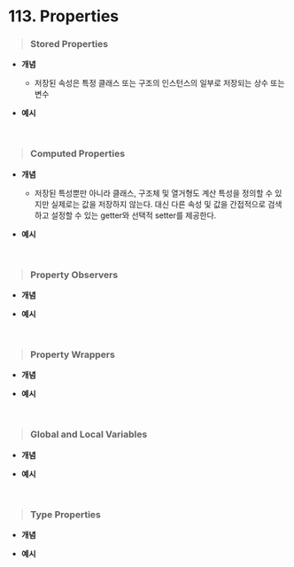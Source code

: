 # 113. Properties

> ### Stored Properties
* **개념**  
    - 저장된 속성은 특정 클래스 또는 구조의 인스턴스의 일부로 저장되는 상수 또는 변수

* **예시**

<br>

> ### Computed Properties
* **개념**  
    - 저장된 특성뿐만 아니라 클래스, 구조체 및 열거형도 계산 특성을 정의할 수 있지만 실제로는 값을 저장하지 않는다. 대신 다른 속성 및 값을 간접적으로 검색하고 설정할 수 있는 getter와 선택적 setter를 제공한다.

* **예시**

<br>

> ### Property Observers
* **개념**

* **예시**

<br>

> ### Property Wrappers
* **개념**

* **예시**
 
<br>

> ### Global and Local Variables
* **개념**

* **예시**
 
<br>

> ### Type Properties
* **개념**

* **예시**
